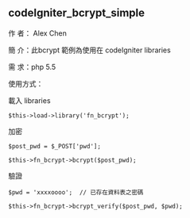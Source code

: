 ## codeIgniter_bcrypt_simple

作 者： Alex Chen

簡 介：此bcrypt 範例為使用在 codeIgniter libraries

需 求：php 5.5

使用方式：
 
 載入 libraries
 
 `$this->load->library('fn_bcrypt');`
 
 加密
 
 `$post_pwd = $_POST['pwd'];`
 
 `$this->fn_bcrypt->bcrypt($post_pwd);`

 驗證
 
 `$pwd = 'xxxxoooo';  // 已存在資料表之密碼`

 `$this->fn_bcrypt->bcrypt_verify($post_pwd, $pwd);`

